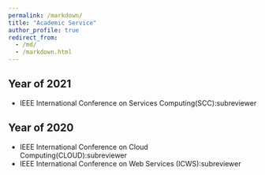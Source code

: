 ```yaml
---
permalink: /markdown/
title: "Academic Service"
author_profile: true
redirect_from: 
  - /md/
  - /markdown.html
---
```


## Year of 2021

  * IEEE International Conference on Services Computing(SCC):subreviewer

## Year of 2020
  * IEEE International Conference on Cloud Computing(CLOUD):subreviewer
  * IEEE International Conference on Web Services (ICWS):subreviewer
